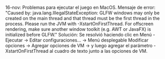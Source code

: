 16-nov: Problemas para ejecutar el juego en MacOS.
	Mensaje de error: 
"Caused by: java.lang.IllegalStateException: GLFW windows may 
only be created on the main thread and that thread must be the first thread in the process. Please run the JVM with 
-XstartOnFirstThread. For offscreen rendering, make sure another window toolkit (e.g. AWT or JavaFX) is initialized before GLFW."
	Solución: 
Se resolvió haciendo clic en Menú - Ejecutar -> Editar configuraciones... -> Menú desplegable Modificar opciones -> Agregar 
opciones de VM -> y luego agregar el parámetro -XstartOnFirstThread al cuadro de texto junto a las opciones de VM.
